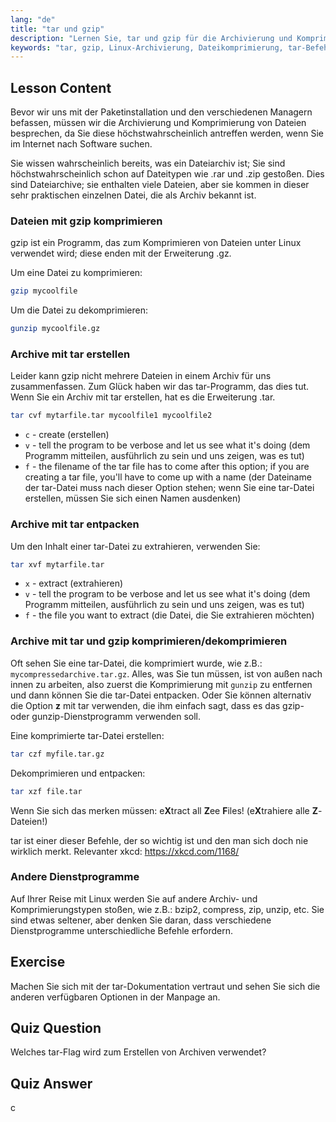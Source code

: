```yaml
---
lang: "de"
title: "tar und gzip"
description: "Lernen Sie, tar und gzip für die Archivierung und Komprimierung von Dateien unter Linux zu verwenden. Verstehen Sie Befehle zum Erstellen, Extrahieren und Komprimieren von Dateien. Beginnen Sie mit diesem Leitfaden für Anfänger!"
keywords: "tar, gzip, Linux-Archivierung, Dateikomprimierung, tar-Befehl, gzip-Befehl, Linux-Tutorial, Linux für Anfänger"
---
```


## Lesson Content

Bevor wir uns mit der Paketinstallation und den verschiedenen Managern befassen, müssen wir die Archivierung und Komprimierung von Dateien besprechen, da Sie diese höchstwahrscheinlich antreffen werden, wenn Sie im Internet nach Software suchen.

Sie wissen wahrscheinlich bereits, was ein Dateiarchiv ist; Sie sind höchstwahrscheinlich schon auf Dateitypen wie .rar und .zip gestoßen. Dies sind Dateiarchive; sie enthalten viele Dateien, aber sie kommen in dieser sehr praktischen einzelnen Datei, die als Archiv bekannt ist.

### Dateien mit gzip komprimieren

gzip ist ein Programm, das zum Komprimieren von Dateien unter Linux verwendet wird; diese enden mit der Erweiterung .gz.

Um eine Datei zu komprimieren:

```bash
gzip mycoolfile
```

Um die Datei zu dekomprimieren:

```bash
gunzip mycoolfile.gz
```

### Archive mit tar erstellen

Leider kann gzip nicht mehrere Dateien in einem Archiv für uns zusammenfassen. Zum Glück haben wir das tar-Programm, das dies tut. Wenn Sie ein Archiv mit tar erstellen, hat es die Erweiterung .tar.

```bash
tar cvf mytarfile.tar mycoolfile1 mycoolfile2
```

- `c` - create (erstellen)
- `v` - tell the program to be verbose and let us see what it's doing (dem Programm mitteilen, ausführlich zu sein und uns zeigen, was es tut)
- `f` - the filename of the tar file has to come after this option; if you are creating a tar file, you'll have to come up with a name (der Dateiname der tar-Datei muss nach dieser Option stehen; wenn Sie eine tar-Datei erstellen, müssen Sie sich einen Namen ausdenken)

### Archive mit tar entpacken

Um den Inhalt einer tar-Datei zu extrahieren, verwenden Sie:

```bash
tar xvf mytarfile.tar
```

- `x` - extract (extrahieren)
- `v` - tell the program to be verbose and let us see what it's doing (dem Programm mitteilen, ausführlich zu sein und uns zeigen, was es tut)
- `f` - the file you want to extract (die Datei, die Sie extrahieren möchten)

### Archive mit tar und gzip komprimieren/dekomprimieren

Oft sehen Sie eine tar-Datei, die komprimiert wurde, wie z.B.: `mycompressedarchive.tar.gz`. Alles, was Sie tun müssen, ist von außen nach innen zu arbeiten, also zuerst die Komprimierung mit `gunzip` zu entfernen und dann können Sie die tar-Datei entpacken. Oder Sie können alternativ die Option **z** mit tar verwenden, die ihm einfach sagt, dass es das gzip- oder gunzip-Dienstprogramm verwenden soll.

Eine komprimierte tar-Datei erstellen:

```bash
tar czf myfile.tar.gz
```

Dekomprimieren und entpacken:

```bash
tar xzf file.tar
```

Wenn Sie sich das merken müssen: e**X**tract all **Z**ee **F**iles! (e**X**trahiere alle **Z**-Dateien!)

tar ist einer dieser Befehle, der so wichtig ist und den man sich doch nie wirklich merkt. Relevanter xkcd: <https://xkcd.com/1168/>

### Andere Dienstprogramme

Auf Ihrer Reise mit Linux werden Sie auf andere Archiv- und Komprimierungstypen stoßen, wie z.B.: bzip2, compress, zip, unzip, etc. Sie sind etwas seltener, aber denken Sie daran, dass verschiedene Dienstprogramme unterschiedliche Befehle erfordern.

## Exercise

Machen Sie sich mit der tar-Dokumentation vertraut und sehen Sie sich die anderen verfügbaren Optionen in der Manpage an.

## Quiz Question

Welches tar-Flag wird zum Erstellen von Archiven verwendet?

## Quiz Answer

c
